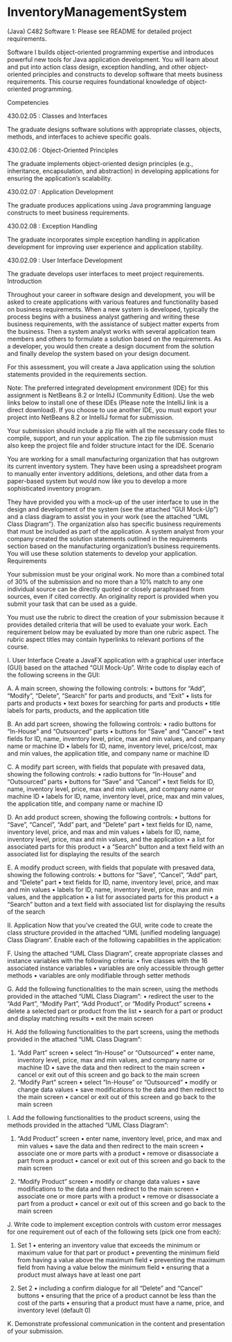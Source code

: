 # InventoryManagementSystem
(Java) C482 Software 1: Please see README for detailed project requirements.

Software I builds object-oriented programming expertise and introduces powerful new tools for Java application development. You will learn about and put into action class design, exception handling, and other object-oriented principles and constructs to develop software that meets business requirements. This course requires foundational knowledge of object-oriented programming.

Competencies

430.02.05 : Classes and Interfaces

The graduate designs software solutions with appropriate classes, objects, methods, and interfaces to achieve specific goals.

430.02.06 : Object-Oriented Principles

The graduate implements object-oriented design principles (e.g., inheritance, encapsulation, and abstraction) in developing applications for ensuring the application’s scalability.

430.02.07 :  Application Development

 The graduate produces applications using Java programming language constructs to meet business requirements.

430.02.08 : Exception Handling

The graduate incorporates simple exception handling in application development for improving user experience and application stability.

430.02.09 : User Interface Development

The graduate develops user interfaces to meet project requirements.
Introduction

Throughout your career in software design and development, you will be asked to create applications with various features and functionality based on business requirements. When a new system is developed, typically the process begins with a business analyst gathering and writing these business requirements, with the assistance of subject matter experts from the business. Then a system analyst works with several application team members and others to formulate a solution based on the requirements. As a developer, you would then create a design document from the solution and finally develop the system based on your design document.

For this assessment, you will create a Java application using the solution statements provided in the requirements section.

Note: The preferred integrated development environment (IDE) for this assignment is NetBeans 8.2 or IntelliJ (Community Edition). Use the web links below to install one of these IDEs (Please note the IntelliJ link is a direct download). If you choose to use another IDE, you must export your project into NetBeans 8.2 or IntelliJ format for submission.

Your submission should include a zip file with all the necessary code files to compile, support, and run your application. The zip file submission must also keep the project file and folder structure intact for the IDE.
Scenario

You are working for a small manufacturing organization that has outgrown its current inventory system. They have been using a spreadsheet program to manually enter inventory additions, deletions, and other data from a paper-based system but would now like you to develop a more sophisticated inventory program.

They have provided you with a mock-up of the user interface to use in the design and development of the system (see the attached “GUI Mock-Up”) and a class diagram to assist you in your work (see the attached “UML Class Diagram”). The organization also has specific business requirements that must be included as part of the application. A system analyst from your company created the solution statements outlined in the requirements section based on the manufacturing organization’s business requirements. You will use these solution statements to develop your application.
Requirements

Your submission must be your original work. No more than a combined total of 30% of the submission and no more than a 10% match to any one individual source can be directly quoted or closely paraphrased from sources, even if cited correctly. An originality report is provided when you submit your task that can be used as a guide.

You must use the rubric to direct the creation of your submission because it provides detailed criteria that will be used to evaluate your work. Each requirement below may be evaluated by more than one rubric aspect. The rubric aspect titles may contain hyperlinks to relevant portions of the course.


I. User Interface
Create a JavaFX application with a graphical user interface (GUI) based on the attached “GUI Mock-Up”. Write code to display each  of the following screens in the GUI: 

A.  A main screen, showing the following controls:
•  buttons for “Add”, “Modify”, “Delete”, “Search” for parts and products, and “Exit”
•  lists for parts and products
•  text boxes for searching for parts and products
•  title labels for parts, products, and the application title 

B.  An add part screen, showing the following controls:
•  radio buttons for “In-House” and “Outsourced” parts
•  buttons for “Save” and “Cancel”
•  text fields for ID, name, inventory level, price, max and min values, and company name or machine ID
•  labels for ID, name, inventory level, price/cost, max and min values, the application title, and company name or machine ID

C.  A modify part screen, with fields that populate with presaved data, showing the following controls:
•  radio buttons for “In-House” and “Outsourced” parts
•  buttons for “Save” and “Cancel”
•  text fields for ID, name, inventory level, price, max and min values, and company name or machine ID
•  labels for ID, name, inventory level, price, max and min values, the application title, and company name or machine ID

D. An add product screen, showing the following controls:
•  buttons for “Save”, “Cancel”, “Add” part, and “Delete” part
•  text fields for ID, name, inventory level, price, and max and min values
•  labels for ID, name, inventory level, price, max and min values, and the application
•  a list for associated parts for this product
•  a “Search” button and a text field with an associated list for displaying the results of the search

E.  A modify product screen, with fields that populate with presaved data, showing the following controls:
•  buttons for “Save”, “Cancel”, “Add” part, and “Delete” part
•  text fields for ID, name, inventory level, price, and max and min values
•  labels for ID, name, inventory level, price, max and min values, and the application
•  a list for associated parts for this product
•  a “Search” button and a text field with associated list for displaying the results of the search

II. Application
Now that you’ve created the GUI, write code to create the class structure provided in the attached “UML (unified modeling language) Class Diagram”. Enable each  of the following capabilities in the application:

F.  Using the attached “UML Class Diagram”, create appropriate classes and instance variables with the following criteria:
•  five classes with the 16 associated instance variables
•  variables are only accessible through getter methods
•  variables are only modifiable through setter methods

G.  Add the following functionalities to the main screen, using the methods provided in the attached “UML Class Diagram”:
•  redirect the user to the “Add Part”, “Modify Part”, “Add Product”, or “Modify Product” screens
•  delete a selected part or product from the list
•  search for a part or product and display matching results
•  exit the main screen

H.  Add the following functionalities to the part screens, using the methods provided in the attached “UML Class Diagram”:

1.  “Add Part” screen
•  select “In-House” or “Outsourced”
•  enter name, inventory level, price, max and min values, and company name or machine ID
•  save the data and then redirect to the main screen
•  cancel or exit out of this screen and go back to the main screen
2.  “Modify Part” screen
•  select “In-House” or “Outsourced”
•  modify or change data values
•  save modifications to the data and then redirect to the main screen
•  cancel or exit out of this screen and go back to the main screen

I.  Add the following functionalities to the product screens, using the methods provided in the attached “UML Class Diagram”:

1.  “Add Product” screen
•  enter name, inventory level, price, and max and min values
•  save the data and then redirect to the main screen
•  associate one or more parts with a product
•  remove or disassociate a part from a product
•  cancel or exit out of this screen and go back to the main screen

2.  “Modify Product” screen
•  modify or change data values
•  save modifications to the data and then redirect to the main screen
•  associate one or more parts with a product
•  remove or disassociate a part from a product
•  cancel or exit out of this screen and go back to the main screen

J.  Write code to implement exception controls with custom error messages for one requirement out of each of the following sets (pick one from each):

1.  Set 1
•  entering an inventory value that exceeds the minimum or maximum value for that part or product
•  preventing the minimum field from having a value above the maximum field
•  preventing the maximum field from having a value below the minimum field
•  ensuring that a product must always have at least one part

2.  Set 2
•  including a confirm dialogue for all “Delete” and “Cancel” buttons
•  ensuring that the price of a product cannot be less than the cost of the parts
•  ensuring that a product must have a name, price, and inventory level (default 0)

 

K.  Demonstrate professional communication in the content and presentation of your submission.



